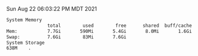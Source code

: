 Sun Aug 22 06:03:22 PM MDT 2021
```bash
System Memory
               total        used        free      shared  buff/cache   available
Mem:           7.7Gi       590Mi       5.4Gi       8.0Mi       1.6Gi       6.8Gi
Swap:          7.6Gi        83Mi       7.6Gi
System Storage
638M	.
```
```bash
